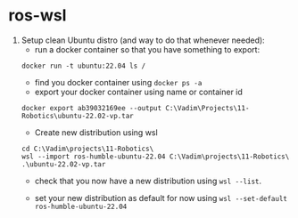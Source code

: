 # ros-wsl

1. Setup clean Ubuntu distro (and way to do that whenever needed):
    - run a docker container so that you have something to export:
    ```
    docker run -t ubuntu:22.04 ls /
    ```
    - find you docker container using `docker ps -a`
    - export your docker container using name or container id
    ```
    docker export ab39032169ee --output C:\Vadim\Projects\11-Robotics\ubuntu-22.02-vp.tar
    ```
    - Create new distribution using wsl
    ```
    cd C:\Vadim\projects\11-Robotics\
    wsl --import ros-humble-ubuntu-22.04 C:\Vadim\projects\11-Robotics\ .\ubuntu-22.02-vp.tar 
    ```
    - check that you now have a new distribution using `wsl --list`.  

    - set your new distribution as default for now
    using `wsl --set-default ros-humble-ubuntu-22.04`

